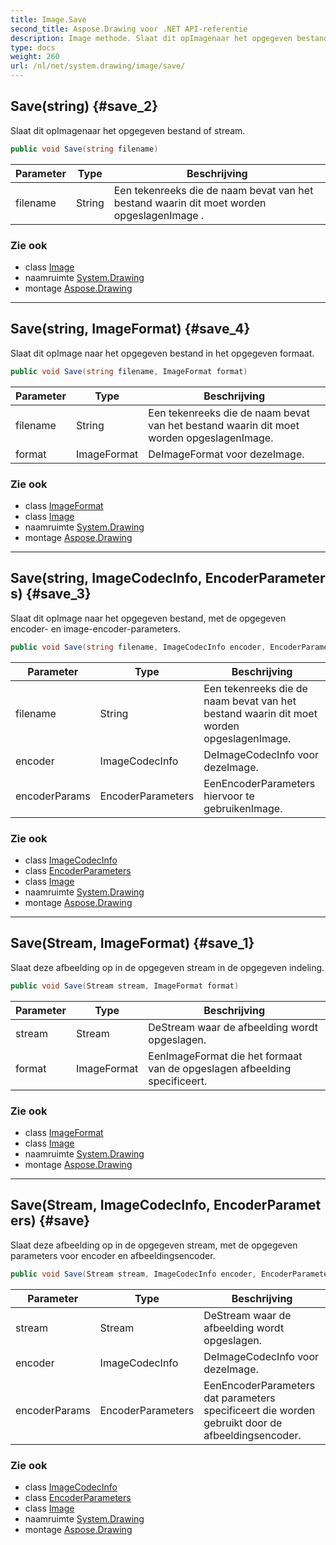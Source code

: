 ```yaml
---
title: Image.Save
second_title: Aspose.Drawing voor .NET API-referentie
description: Image methode. Slaat dit opImagenaar het opgegeven bestand of stream.
type: docs
weight: 260
url: /nl/net/system.drawing/image/save/
---
```

## Save(string) {#save_2}

Slaat dit opImagenaar het opgegeven bestand of stream.

```csharp
public void Save(string filename)
```

| Parameter | Type | Beschrijving |
| --- | --- | --- |
| filename | String | Een tekenreeks die de naam bevat van het bestand waarin dit moet worden opgeslagenImage . |

### Zie ook

* class [Image](../)
* naamruimte [System.Drawing](../../image/)
* montage [Aspose.Drawing](../../../)

---

## Save(string, ImageFormat) {#save_4}

Slaat dit opImage naar het opgegeven bestand in het opgegeven formaat.

```csharp
public void Save(string filename, ImageFormat format)
```

| Parameter | Type | Beschrijving |
| --- | --- | --- |
| filename | String | Een tekenreeks die de naam bevat van het bestand waarin dit moet worden opgeslagenImage. |
| format | ImageFormat | DeImageFormat voor dezeImage. |

### Zie ook

* class [ImageFormat](../../../system.drawing.imaging/imageformat/)
* class [Image](../)
* naamruimte [System.Drawing](../../image/)
* montage [Aspose.Drawing](../../../)

---

## Save(string, ImageCodecInfo, EncoderParameters) {#save_3}

Slaat dit opImage naar het opgegeven bestand, met de opgegeven encoder- en image-encoder-parameters.

```csharp
public void Save(string filename, ImageCodecInfo encoder, EncoderParameters encoderParams)
```

| Parameter | Type | Beschrijving |
| --- | --- | --- |
| filename | String | Een tekenreeks die de naam bevat van het bestand waarin dit moet worden opgeslagenImage. |
| encoder | ImageCodecInfo | DeImageCodecInfo voor dezeImage. |
| encoderParams | EncoderParameters | EenEncoderParameters hiervoor te gebruikenImage. |

### Zie ook

* class [ImageCodecInfo](../../../system.drawing.imaging/imagecodecinfo/)
* class [EncoderParameters](../../../system.drawing.imaging/encoderparameters/)
* class [Image](../)
* naamruimte [System.Drawing](../../image/)
* montage [Aspose.Drawing](../../../)

---

## Save(Stream, ImageFormat) {#save_1}

Slaat deze afbeelding op in de opgegeven stream in de opgegeven indeling.

```csharp
public void Save(Stream stream, ImageFormat format)
```

| Parameter | Type | Beschrijving |
| --- | --- | --- |
| stream | Stream | DeStream waar de afbeelding wordt opgeslagen. |
| format | ImageFormat | EenImageFormat die het formaat van de opgeslagen afbeelding specificeert. |

### Zie ook

* class [ImageFormat](../../../system.drawing.imaging/imageformat/)
* class [Image](../)
* naamruimte [System.Drawing](../../image/)
* montage [Aspose.Drawing](../../../)

---

## Save(Stream, ImageCodecInfo, EncoderParameters) {#save}

Slaat deze afbeelding op in de opgegeven stream, met de opgegeven parameters voor encoder en afbeeldingsencoder.

```csharp
public void Save(Stream stream, ImageCodecInfo encoder, EncoderParameters encoderParams)
```

| Parameter | Type | Beschrijving |
| --- | --- | --- |
| stream | Stream | DeStream waar de afbeelding wordt opgeslagen. |
| encoder | ImageCodecInfo | DeImageCodecInfo voor dezeImage. |
| encoderParams | EncoderParameters | EenEncoderParameters dat parameters specificeert die worden gebruikt door de afbeeldingsencoder. |

### Zie ook

* class [ImageCodecInfo](../../../system.drawing.imaging/imagecodecinfo/)
* class [EncoderParameters](../../../system.drawing.imaging/encoderparameters/)
* class [Image](../)
* naamruimte [System.Drawing](../../image/)
* montage [Aspose.Drawing](../../../)


